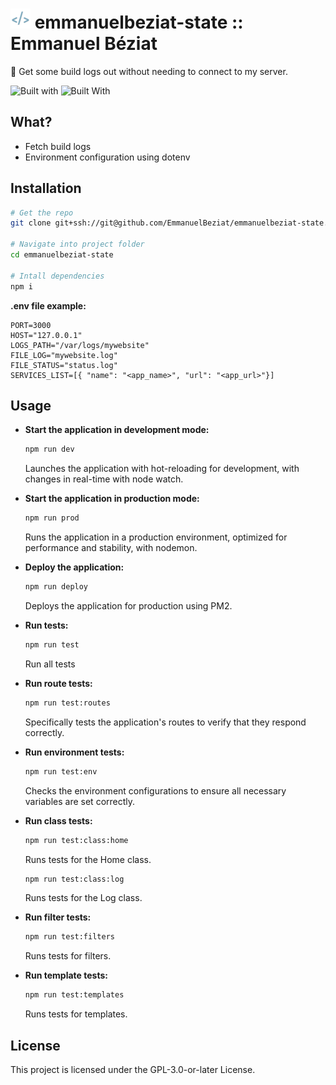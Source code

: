 # ![Emmanuel Béziat Logo](public/favicons/favicon-32x32.png) emmanuelbeziat-state :: Emmanuel Béziat

🔔 Get some build logs out without needing to connect to my server.

![Built with](https://img.shields.io/badge/built_with-fastify-blue.svg?style=flat) ![Built With](https://img.shields.io/badge/built_with-nunjucks-green.svg?style=flat
)

## What?

- Fetch build logs
- Environment configuration using dotenv

## Installation

```bash
# Get the repo
git clone git+ssh://git@github.com/EmmanuelBeziat/emmanuelbeziat-state.git

# Navigate into project folder
cd emmanuelbeziat-state

# Intall dependencies
npm i
```

**.env file example:**

```env
PORT=3000
HOST="127.0.0.1"
LOGS_PATH="/var/logs/mywebsite"
FILE_LOG="mywebsite.log"
FILE_STATUS="status.log"
SERVICES_LIST=[{ "name": "<app_name>", "url": "<app_url>"}]
```

## Usage

- **Start the application in development mode:**
  ```bash
  npm run dev
  ```
  Launches the application with hot-reloading for development, with changes in real-time with node watch.

- **Start the application in production mode:**
  ```bash
  npm run prod
  ```
  Runs the application in a production environment, optimized for performance and stability, with nodemon.

- **Deploy the application:**
  ```bash
  npm run deploy
  ```
  Deploys the application for production using PM2.

- **Run tests:**
  ```bash
  npm run test
  ```
  Run all tests

- **Run route tests:**
  ```bash
  npm run test:routes
  ```
  Specifically tests the application's routes to verify that they respond correctly.

- **Run environment tests:**
  ```bash
  npm run test:env
  ```
	Checks the environment configurations to ensure all necessary variables are set correctly.

- **Run class tests:**
  ```bash
  npm run test:class:home
  ```
  Runs tests for the Home class.

  ```bash
  npm run test:class:log
  ```
  Runs tests for the Log class.

- **Run filter tests:**
  ```bash
  npm run test:filters
  ```
  Runs tests for filters.

- **Run template tests:**
  ```bash
  npm run test:templates
  ```
  Runs tests for templates.

## License

This project is licensed under the GPL-3.0-or-later License.
